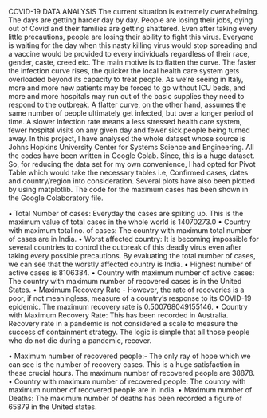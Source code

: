 COVID-19 DATA ANALYSIS The current situation is extremely overwhelming. The days are getting harder day by day. People are losing their jobs, dying out of Covid and their families are getting shattered. Even after taking every little precautions, people are losing their ability to fight this virus. Everyone is waiting for the day when this nasty killing virus would stop spreading and a vaccine would be provided to every individuals regardless of their race, gender, caste, creed etc. The main motive is to flatten the curve. The faster the infection curve rises, the quicker the local health care system gets overloaded beyond its capacity to treat people. As we're seeing in Italy, more and more new patients may be forced to go without ICU beds, and more and more hospitals may run out of the basic supplies they need to respond to the outbreak. A flatter curve, on the other hand, assumes the same number of people ultimately get infected, but over a longer period of time. A slower infection rate means a less stressed health care system, fewer hospital visits on any given day and fewer sick people being turned away. In this project, I have analysed the whole dataset whose source is Johns Hopkins University Center for Systems Science and Engineering. All the codes have been written in Google Colab. Since, this is a huge dataset. So, for reducing the data set for my own convenience, I had opted for Pivot Table which would take the necessary tables i.e, Confirmed cases, dates and country/region into consideration. Several plots have also been plotted by using matplotlib. The code for the maximum cases has been shown in the Google Colaboratory file.

• Total Number of cases: Everyday the cases are spiking up. This is the maximum value of total cases in the whole world is 14070273.0 • Country with maximum total no. of cases: The country with maximum total number of cases are in India. • Worst affected country: It is becoming impossible for several countries to control the outbreak of this deadly virus even after taking every possible precautions. By evaluating the total number of cases, we can see that the worstly affected country is India. • Highest number of active cases is 8106384. • Country with maximum number of active cases: The country with maximum number of recovered cases is in the United States. • Maximum Recovery Rate - However, the rate of recoveries is a poor, if not meaningless, measure of a country’s response to its COVID-19 epidemic. The maximum recovery rate is 0.500768049155146. • Country with Maximum Recovery Rate: This has been recorded in Australia. Recovery rate in a pandemic is not considered a scale to measure the success of containment strategy. The logic is simple that all those people who do not die during a pandemic, recover.

• Maximum number of recovered people:- The only ray of hope which we can see is the number of recovery cases. This is a huge satisfaction in these crucial hours. The maximum number of recovered people are 38878. • Country with maximum number of recovered people: The country with maximum number of recovered people are in India. • Maximum number of Deaths: The maximum number of deaths has been recorded a figure of 65879 in the United states.
